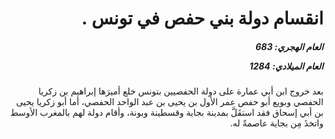<h1 dir="rtl">انقسام دولة بني حفص في تونس .</h1>

<h5 dir="rtl">العام الهجري:  683

العام الميلادي: 1284

</h5>

<p dir="rtl">بعد خروج ابن أبي عمارة على دولة الحفصيين بتونس خلع أميرَها إبراهيم بن زكريا الحفصي وبويع أبو حفص عمر الأول بن يحيى بن عبد الواحد الحفصي، أما أبو زكريا يحيى بن أبي إسحاق فقد استقَلَّ بمدينة بجاية وقسطينة وبونة، وأقام دولة لهم بالمغرب الأوسط واتخذَ مِن بجاية عاصمةً له.</p></br>
